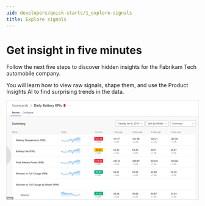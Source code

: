 ```yaml
---
uid: developers/quick-starts/1_explore-signals
title: Explore signals  
---
```


# Get insight in five minutes

Follow the next five steps to discover hidden insights for the Fabrikam Tech automobile company. 

You will learn how to view raw signals, shape them, and use the Product Insights AI to find surprising trends in the data. 

![Video](dashboard.png)



